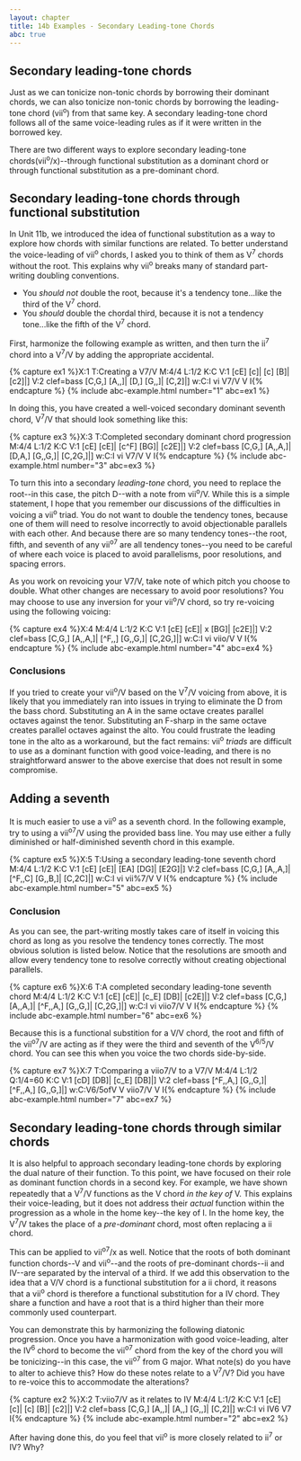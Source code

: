 ```yaml
---
layout: chapter
title: 14b Examples - Secondary Leading-tone Chords
abc: true
---
```


## Secondary leading-tone chords

Just as we can tonicize non-tonic chords by borrowing their dominant chords, we can also tonicize non-tonic chords by borrowing the leading-tone chord (vii<sup>o</sup>) from that same key. A secondary leading-tone chord follows all of the same voice-leading rules as if it were written in the borrowed key.

There are two different ways to explore secondary leading-tone chords(vii<sup>o</sup>/x)--through functional substitution as a dominant chord or through functional substitution as a pre-dominant chord.

## Secondary leading-tone chords through functional substitution

In Unit 11b, we introduced the idea of functional substitution as a way to explore how chords with similar functions are related. To better understand the voice-leading of vii<sup>o</sup> chords, I asked you to think of them as V<sup>7</sup> chords without the root. This explains why vii<sup>o</sup> breaks many of standard part-writing doubling conventions.
- You *should not* double the root, because it's a tendency tone...like the third of the V<sup>7</sup> chord.
- You *should* double the chordal third, because it is not a tendency tone...like the fifth of the V<sup>7</sup> chord.

First, harmonize the following example as written, and then turn the ii<sup>7</sup> chord into a V<sup>7</sup>/V by adding the appropriate accidental.

{% capture ex1 %}X:1
T:Creating a V7/V
M:4/4
L:1/2
K:C
V:1
[cE] [c]| [c] [B]| [c2]|]
V:2 clef=bass
[C,G,] [A,,]| [D,] [G,,]| [C,2]|]
w:C:I vi V7/V V I{% endcapture %}
{% include abc-example.html number="1" abc=ex1 %}

In doing this, you have created a well-voiced secondary dominant seventh chord, V<sup>7</sup>/V that should look something like this:

{% capture ex3 %}X:3
T:Completed secondary dominant chord progression
M:4/4
L:1/2
K:C
V:1
[cE] [cE]| [c^F] [BG]| [c2E]|]
V:2 clef=bass
[C,G,] [A,,A,]| [D,A,] [G,,G,]| [C,2G,]|]
w:C:I vi V7/V V I{% endcapture %}
{% include abc-example.html number="3" abc=ex3 %}

To turn this into a secondary *leading-tone* chord, you need to replace the root--in this case, the pitch D--with a note from vii<sup>o</sup>/V. While this is a simple statement, I hope that you remember our discussions of the difficulties in voicing a vii<sup>o</sup> triad. You do not want to double the tendency tones, because one of them will need to resolve incorrectly to avoid objectionable parallels with each other. And because there are so many tendency tones--the root, fifth, and seventh of any vii<sup>o7</sup> are all tendency tones--you need to be careful of where each voice is placed to avoid parallelisms, poor resolutions, and spacing errors. 

As you work on revoicing your V7/V, take note of which pitch you choose to double. What other changes are necessary to avoid poor resolutions? You may choose to use any inversion for your vii<sup>o</sup>/V chord, so try re-voicing using the following voicing:

{% capture ex4 %}X:4
M:4/4
L:1/2
K:C
V:1
[cE] [cE]| x [BG]| [c2E]|]
V:2 clef=bass
[C,G,] [A,,A,]| [^F,,] [G,,G,]| [C,2G,]|]
w:C:I vi viio/V V I{% endcapture %}
{% include abc-example.html number="4" abc=ex4 %}

### Conclusions

If you tried to create your vii<sup>o</sup>/V based on the V<sup>7</sup>/V voicing from above, it is likely that you immediately ran into issues in trying to eliminate the D from the bass chord. Substituting an A in the same octave creates parallel octaves against the tenor. Substituting an F-sharp in the same octave creates parallel octaves against the alto. You could frustrate the leading tone in the alto as a workaround, but the fact remains: vii<sup>o</sup> *triads* are difficult to use as a dominant function with good voice-leading, and there is no straightforward answer to the above exercise that does not result in some compromise. 

## Adding a seventh

It is much easier to use a vii<sup>o</sup> as a seventh chord. In the following example, try to using a vii<sup>o7</sup>/V using the provided bass line. You may use either a fully diminished or half-diminished seventh chord in this example.

{% capture ex5 %}X:5
T:Using a secondary leading-tone seventh chord
M:4/4
L:1/2
K:C
V:1
[cE] [cE]| [EA] [DG]| [E2G]|]
V:2 clef=bass
[C,G,] [A,,A,]| [^F,,C] [G,,B,]| [C,2C]|]
w:C:I vi vii%7/V V I{% endcapture %}
{% include abc-example.html number="5" abc=ex5 %}

### Conclusion

As you can see, the part-writing mostly takes care of itself in voicing this chord as long as you resolve the tendency tones correctly. The most obvious solution is listed below. Notice that the resolutions are smooth and allow every tendency tone to resolve correctly without creating objectional parallels.

{% capture ex6 %}X:6
T:A completed secondary leading-tone seventh chord
M:4/4
L:1/2
K:C
V:1
[cE] [cE]| [c_E] [DB]| [c2E]|]
V:2 clef=bass
[C,G,] [A,,A,]| [^F,,A,] [G,,G,]| [C,2G,]|]
w:C:I vi viio7/V V I{% endcapture %}
{% include abc-example.html number="6" abc=ex6 %}

Because this is a functional substition for a V/V chord, the root and fifth of the vii<sup>o7</sup>/V are acting as if they were the third and seventh of the V<sup>6/5</sup>/V chord. You can see this when you voice the two chords side-by-side.

{% capture ex7 %}X:7
T:Comparing a viio7/V to a V7/V
M:4/4
L:1/2
Q:1/4=60
K:C
V:1
[cD] [DB]| [c_E] [DB]|]
V:2 clef=bass
[^F,,A,] [G,,G,]| [^F,,A,] [G,,G,]|]
w:C:V6/5ofV V viio7/V V I{% endcapture %}
{% include abc-example.html number="7" abc=ex7 %}

## Secondary leading-tone chords through similar chords

It is also helpful to approach secondary leading-tone chords by exploring the dual nature of their function. To this point, we have focused on their role as dominant function chords in a second key. For example, we have shown repeatedly that a V<sup>7</sup>/V functions as the V chord *in the key of* V. This explains their voice-leading, but it does not address their *actual* function within the progression as a whole in the home key--the key of I. In the home key, the V<sup>7</sup>/V takes the place of a *pre-dominant* chord, most often replacing a ii chord.

This can be applied to vii<sup>o7</sup>/x as well. Notice that the roots of both dominant function chords--V and vii<sup>o</sup>--and the roots of pre-dominant chords--ii and IV--are separated by the interval of a third. If we add this observation to the idea that a V/V chord is a functional substitution for a ii chord, it reasons that a vii<sup>o</sup> chord is therefore a functional substitution for a IV chord. They share a function and have a root that is a third higher than their more commonly used counterpart.

You can demonstrate this by harmonizing the following diatonic progression. Once you have a harmonization with good voice-leading, alter the IV<sup>6</sup> chord to become the vii<sup>o7</sup> chord from the key of the chord you will be tonicizing--in this case, the vii<sup>o7</sup> from G major. What note(s) do you have to alter to achieve this? How do these notes relate to a V<sup>7</sup>/V? Did you have to re-voice this to accommodate the alterations?

{% capture ex2 %}X:2
T:viio7/V as it relates to IV
M:4/4
L:1/2
K:C
V:1
[cE] [c]| [c] [B]| [c2]|]
V:2 clef=bass
[C,G,] [A,,]| [A,,] [G,,]| [C,2]|]
w:C:I vi IV6 V7 I{% endcapture %}
{% include abc-example.html number="2" abc=ex2 %}

After having done this, do you feel that vii<sup>o</sup> is more closely related to ii<sup>7</sup> or IV? Why?


